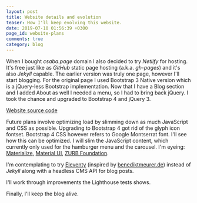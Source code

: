 ```yaml
---
layout: post
title: Website details and evolution
teaser: How I'll keep evolving this website.
date: 2019-07-10 01:56:39 +0300
page_id: website-plans
comments: true
category: blog
---
```

When I bought _csaba.page_ domain I also decided to try _Netlify_ for hosting. It's free just like as _GitHub_ static page hosting (a.k.a. _gh-pages_) and it's also _Jekyll_ capable. The earlier version was truly one page, however I'll start blogging. For the original page I used Bootstrap 3 Native version which is a jQuery-less Bootstrap implementation. Now that I have a Blog section and I added About as well I needed a menu, so I had to bring back jQuery. I took the chance and upgraded to Bootstrap 4 and jQuery 3.

[Website source code](https://github.com/CsabaConsulting/csaba.page/commits/master)

Future plans involve optimizing load by slimming down as much JavaScript and CSS as possible. Upgrading to Bootstrap 4 got rid of the glyph icon fontset. Bootstrap 4 CSS however refers to Google Montserrat font. I'll see how this can be optimized. I will slim the JavaScript content, which currently only used for the hamburger menu and the carousel. I'm eyeing: [Materialize](https://github.com/Dogfalo/materialize), [Material UI](https://material-ui.com/), [ZURB Foundation](http://foundation.zurb.com/sites/download.html/). 

I'm contemplating to try [Eleventy](https://www.11ty.io/) (inspired by [benediktmeurer.de](https://github.com/bmeurer/benediktmeurer.de/)) instead of _Jekyll_ along with a headless CMS API for blog posts.

I'll work through improvements the Lighthouse tests shows.

Finally, I'll keep the blog alive.
